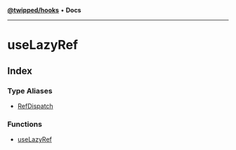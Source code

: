 [**@twipped/hooks**](../README.md) • **Docs**

***

# useLazyRef

## Index

### Type Aliases

- [RefDispatch](type-aliases/RefDispatch.md)

### Functions

- [useLazyRef](functions/useLazyRef.md)
